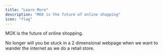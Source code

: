 ```yaml
---
title: "Learn More"
description: "MOX is the future of online shopping"
icon: "flag"
---
```



MOX is the future of online shopping.

No longer will you be stuck in a 2 dimensional webpage when we want to wander the internet as we do a retail store.
